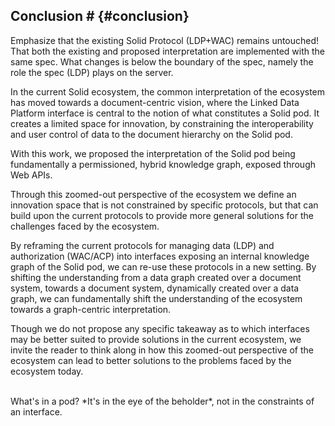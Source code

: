 ## Conclusion # {#conclusion}
<span class="todo">Emphasize that the existing Solid Protocol (LDP+WAC) remains untouched! That both the existing and proposed interpretation are implemented with the same spec. What changes is below the boundary of the spec, namely the role the spec (LDP) plays on the server.</span>

<!-- Reflection on the current ecosystem -->
In the current Solid ecosystem,
the common interpretation of the ecosystem has moved towards a document-centric vision,
where the Linked Data Platform interface is central to the notion of what constitutes a Solid pod.
It creates a limited space for innovation,
by constraining the interoperability and user control of data
to the document hierarchy on the Solid pod.

<!-- With this work, we propose perspective of Solid as ...  -->
With this work, we proposed the interpretation of the Solid pod 
being fundamentally a permissioned, hybrid knowledge graph, 
exposed through Web APIs. 

<!-- what does it do -->
Through this zoomed-out perspective of the ecosystem
we define an innovation space that is not constrained 
by specific protocols, but that can build upon the current 
protocols to provide more general solutions for the 
challenges faced by the ecosystem.

<!-- how does it build -->
By reframing the current protocols for managing data (LDP) 
and authorization (WAC/ACP) into interfaces exposing an 
internal knowledge graph of the Solid pod,
we can re-use these protocols in a new setting.
By shifting the understanding from a data graph 
created over a document system,
towards a document system,
dynamically created over a data graph,
we can fundamentally shift the understanding of the ecosystem
towards a graph-centric interpretation.

Though we do not propose any specific takeaway as to which interfaces 
may be better suited to provide solutions in the current ecosystem,
we invite the reader to think along in how this zoomed-out perspective of the ecosystem
can lead to better solutions to the problems faced by the ecosystem today.

<br>
What's in a pod? *It's in the eye of the beholder*, not in the constraints of an interface.


